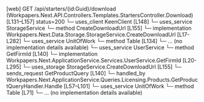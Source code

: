 [web] GET /api/starters/{id:Guid}/download  (Workpapers.Next.API.Controllers.Templates.StartersController.Download)  [L131–L157] status=200
  └─ uses_client KeenClient [L148]
  └─ uses_service StorageService
    └─ method CreateDownloadUrl [L155]
      └─ implementation Workpapers.Next.Data.Storage.StorageService.CreateDownloadUrl [L17-L282]
  └─ uses_service UnitOfWork
    └─ method Table [L134]
      └─ ... (no implementation details available)
  └─ uses_service UserService
    └─ method GetFirmId [L140]
      └─ implementation Workpapers.Next.ApplicationService.Services.UserService.GetFirmId [L20-L295]
  └─ uses_storage StorageService.CreateDownloadUrl [L155]
  └─ sends_request GetProductQuery [L140]
    └─ handled_by Workpapers.Next.ApplicationService.Queries.Licensing.Products.GetProductQueryHandler.Handle [L57–L101]
      └─ uses_service UnitOfWork
        └─ method Table [L71]
          └─ ... (no implementation details available)

